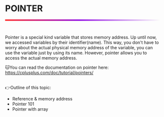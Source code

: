 # POINTER
<hr style="height: 5px; border: none;
background: rgb(255,55,55);background: linear-gradient(90deg, rgba(255,55,55,1) 0%, rgba(152,27,228,1) 48%, rgba(251,251,251,1) 100%);">
<br>



Pointer is a special kind variable that stores memory address. Up until now, we accessed variables by their identifier(name). This way, you don't have to worry about the actual physical memory address of the variable, you can use the variable just by using its name. However, pointer allows you to access the actual memory address. 

🐱‍You can read the documentation on pointer here: <a href = "https://cplusplus.com/doc/tutorial/pointers/">https://cplusplus.com/doc/tutorial/pointers/</a>
<br><br>

👉Outline of this topic:

 - Reference & memory address
 - Pointer 101
 - Pointer with array